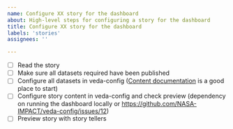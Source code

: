 ```yaml
---
name: Configure XX story for the dashboard
about: High-level steps for configuring a story for the dashboard
title: Configure XX story for the dashboard
labels: 'stories'
assignees: ''

---
```


- [ ] Read the story
- [ ] Make sure all datasets required have been published
- [ ] Configure all datasets in veda-config ([Content documentation](../../docs/CONTENT.md) is a good place to start)
- [ ] Configure story content in veda-config and check preview (dependency on running the dashboard locally or https://github.com/NASA-IMPACT/veda-config/issues/12)
- [ ] Preview story with story tellers
